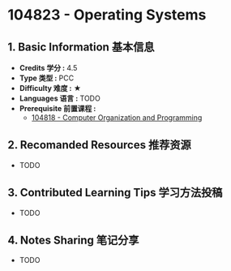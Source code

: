 # 104823 - Operating Systems

## 1. Basic Information 基本信息

-   **Credits 学分 :** 4.5
-   **Type 类型 :** PCC
-   **Difficulty 难度 :** ★
-   **Languages 语言 :** TODO
-   **Prerequisite 前置课程 :**
    -   [104818 - Computer Organization and Programming](./org.md)


## 2. Recomanded Resources 推荐资源

-   TODO

## 3. Contributed Learning Tips 学习方法投稿

-   TODO

## 4. Notes Sharing 笔记分享

-   TODO